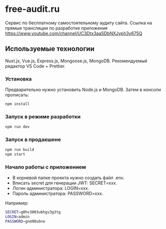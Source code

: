 # free-audit.ru

Сервис по бесплатному самостоятельному аудиту сайта.
Ссылка на прямые трансляции по разработке приложения https://www.youtube.com/channel/UC3Dtx3aaSDbNXJyph3y675Q

## Используемые технологии

Nuxt.js, Vue.js, Express.js, Mongoose.js, MongoDB. Рекомендуемый редактор VS Code + Prettier.

### Установка

Предварительно нужно установить Node.js и MongoDB. Затем в консоли прописать:

```bash
npm install
```

### Запуск в режиме разработки

```bash
npm run dev
```

### Запуск в продакшене

```bash
npm run build
npm start
```

### Начало работы с приложением

- В корневой папке проекта нужно создать файл .env.
- Вписать secret для генерации JWT: SECRET=xxx.
- Логин администратора: LOGIN=xxx.
- Пароль администратора: PASSWORD=xxx.

Например:

```bash
SECRET=g0hv3003ubhgv3g3tg
LOGIN=admin
PASSWORD=gnm90ubne
```
